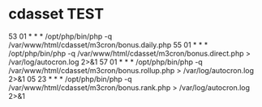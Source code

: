 # cdasset TEST
53 01 * * * /opt/php/bin/php -q /var/www/html/cdasset/m3cron/bonus.daily.php 
55 01 * * * /opt/php/bin/php -q /var/www/html/cdasset/m3cron/bonus.direct.php > /var/log/autocron.log 2>&1
57 01 * * * /opt/php/bin/php -q /var/www/html/cdasset/m3cron/bonus.rollup.php >  /var/log/autocron.log 2>&1
05 23 * * * /opt/php/bin/php -q /var/www/html/cdasset/m3cron/bonus.rank.php > /var/log/autocron.log 2>&1

